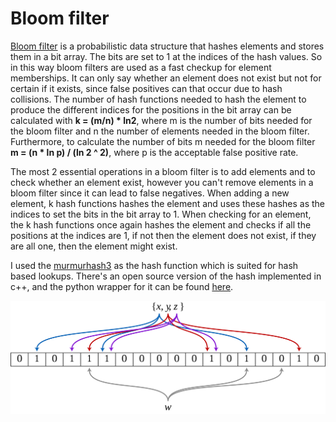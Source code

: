 # Bloom filter
[Bloom filter](https://en.wikipedia.org/wiki/Bloom_filter) is a probabilistic data structure that hashes elements and stores them 
in a bit array. The bits are set to 1 at the indices of the hash values. So in this way bloom filters are used as a fast checkup
for element memberships. It can only say whether an element does not exist but not for certain if it exists, since false positives can that
occur due to hash collisions. The number of hash functions needed to hash the element to produce the different indices for the positions in the bit array can be calculated 
with **k = (m/n) * ln2**, where m is the number of bits needed for the bloom filter and n the number of elements needed in the bloom filter. Furthermore, to calculate the number of bits m needed 
for the bloom filter **m = (n * ln p) / (ln 2 ^ 2)**, where p is the acceptable false positive rate.

The most 2 essential operations in a bloom filter is to add elements and to check whether an element exist, however you can't remove elements in a bloom filter since it can 
lead to false negatives. When adding a new element, k hash functions hashes the element and uses these hashes as the indices to set the bits in the bit array to 1. When checking for an element, the
 k hash functions once again hashes the element and checks if all the positions at the indices are 1, if not then the element does not exist, if they are all one, then the element might exist.
 
 I used the [murmurhash3](https://en.wikipedia.org/wiki/MurmurHash) as the hash function which is suited for hash based lookups. There's an open source version of the hash implemented in c++, and 
 the python wrapper for it can be found [here](https://pypi.org/project/mmh3/).


![bloom filter example](2000px-Bloom_filter.svg.png)